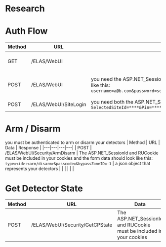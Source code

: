 # Research
# Auth Flow

| Method  | URL  | Data  | Response |
|---|---|---|---|
|  GET | /ELAS/WebUI  |   | You get the ASP.NET_SessionId cookie  |
| POST  | /ELAS/WebUI  | you need the ASP.NET_SessionId in your cookies and a http form body that looks like this: ```username=a@b.com&password=secret&strRedirectToEventUID=&strRedirectToSiteId=```  | a cookie named RUCookie that you need for further authentication |
| POST  |  /ELAS/WebUI/SiteLogin | you need both the ASP.NET_SessionId and RUCookie ```SelectedSiteId=****&Pin=****```  |  Nothing |

# Arm / Disarm
you must be authenticated to arm or disarm your detectors
| Method  | URL  | Data  | Response |
|---|---|---|---|
| POST | /ELAS/WebUI/Security/ArmDisarm  |  The ASP.NET_SessionId and RUCookie must be included in your cookies and the form data should look like this: ```type=<id>:<arm/disarm>&passcode=&bypassZoneID=-1``` | a json object that represents your detectors  |
|  | | | |



# Get Detector State
| Method  | URL  | Data  | Response |
|---|---|---|---|
| POST | /ELAS/WebUI/Security/GetCPState  | The ASP.NET_SessionId and RUCookie must be included in your cookies | a json object that represents your detectors  |